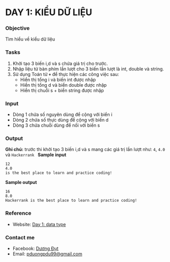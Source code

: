 # DAY 1: KIỂU DỮ LIỆU
### Objective 
Tìm hiểu về kiểu dữ liệu
### Tasks
1. Khởi tạo 3 biến i,d và s chứa giá trị cho trước.
2. Nhập liệu từ bàn phím lần lượt cho 3 biến lần lượt là int, double và string.
3. Sử dụng Toán tử **`+`** để thực hiện các công việc sau:
	* Hiển thị tổng i và biến int được nhập
	* Hiển thị tổng d và biển double được nhập
	* Hiển thị chuỗi s + biển string được nhập

### Input 
- Dòng 1 chứa số nguyên dùng để cộng với biển i
- Dòng 2 chứa số thực dùng để cộng với biến d
- Dòng 3 chứa chuỗi dùng để nối với biến s

### Output
**Ghi chú:** trước thi khởi tạo 3 biến i,d và s mang các giá trị lần lượt như: `4`, `4.0` và `Hackerrank `
**Sample input**
```
12
4.0
is the best place to learn and practice coding!
```

**Sample output**
```
16
8.0
Hackerrank is the best place to learn and practice coding!
```

### Reference
* Website: [Day 1: data type](https://www.hackerrank.com/challenges/30-data-types/problem)

### Contact me
* Facebook: [Dương Đụt](https://www.facebook.com/Cc35CzTk)
* Email: pduongpdu99@gmail.com


